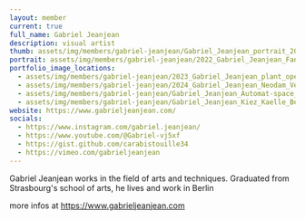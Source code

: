 ```yaml
---
layout: member
current: true
full_name: Gabriel Jeanjean
description: visual artist
thumb: assets/img/members/gabriel-jeanjean/Gabriel_Jeanjean_portrait_2025_contemporary_artist_France_Allemagne_Berlin_Strasbourg.webp
portrait: assets/img/members/gabriel-jeanjean/2022_Gabriel_Jeanjean_Fantasy_Of_Exit_UDK_Berlin.webp
portfolio_image_locations:
  - assets/img/members/gabriel-jeanjean/2023_Gabriel_Jeanjean_plant_opera_KAB_Paris_Batignolles.webp
  - assets/img/members/gabriel-jeanjean/2024_Gabriel_Jeanjean_Neodam_Vent_Des_Forets_Damvilliers.webp
  - assets/img/members/gabriel-jeanjean/Gabriel_Jeanjean_Automat-space_Saarbrucken_allemangne_no_smoke_without_fire.webp
  - assets/img/members/gabriel-jeanjean/Gabriel_Jeanjean_Kiez_Kaelle_Berlin_Compass_Of_Mischief.webp
website: https://www.gabrieljeanjean.com/
socials:
  - https://www.instagram.com/gabriel.jeanjean/
  - https://www.youtube.com/@Gabriel-vj5xf
  - https://gist.github.com/carabistouille34
  - https://vimeo.com/gabrieljeanjean
---
```

Gabriel Jeanjean works in the field of arts and techniques.
Graduated from Strasbourg's school of arts, he lives and work in Berlin

more infos at https://www.gabrieljeanjean.com
